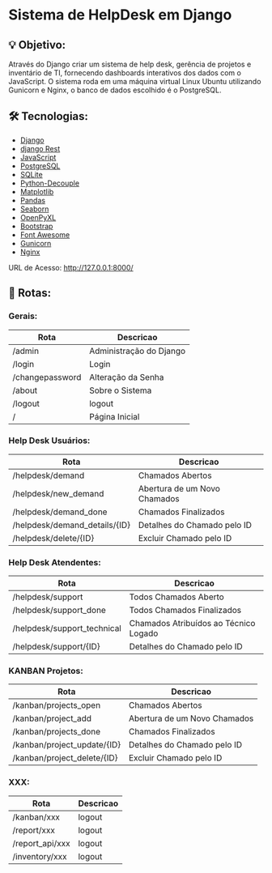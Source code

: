 # Sistema de HelpDesk em Django

## 💡 Objetivo:

Através do Django criar um sistema de help desk, gerência de projetos e inventário de TI, fornecendo dashboards interativos dos dados com o JavaScript.
O sistema roda em uma máquina virtual Linux Ubuntu utilizando Gunicorn e Nginx, o banco de dados escolhido é o PostgreSQL.


## 🛠 Tecnologias:

- [Django](https://www.djangoproject.com/)
- [django Rest](https://www.django-rest-framework.org/)
- [JavaScript](https://developer.mozilla.org/pt-BR/docs/Web/JavaScript)
- [PostgreSQL](https://www.postgresql.org/)
- [SQLite](https://www.sqlite.org/index.html)
- [Python-Decouple](https://pypi.org/project/python-decouple/)
- [Matplotlib](https://matplotlib.org)
- [Pandas](https://pandas.pydata.org)
- [Seaborn](https://seaborn.pydata.org)
- [OpenPyXL](https://openpyxl.readthedocs.io/en/stable/)
- [Bootstrap](https://getbootstrap.com)
- [Font Awesome](https://fontawesome.com)
- [Gunicorn](https://pypi.org/project/gunicorn/)
- [Nginx](https://nginx.org)


URL de Acesso: http://127.0.0.1:8000/

## 🔎 Rotas:
### Gerais:
| Rota            | Descricao              |
|-----------------|------------------------|
| /admin          | Administração do Django|
| /login          | Login                  |
| /changepassword | Alteração da Senha     |
| /about          | Sobre o Sistema        |
| /logout         | logout                 |
| /               | Página Inicial         |

### Help Desk Usuários:
| Rota                           | Descricao                    |
|--------------------------------|------------------------------|
| /helpdesk/demand               | Chamados Abertos             |
| /helpdesk/new_demand           | Abertura de um Novo Chamados |
| /helpdesk/demand_done          | Chamados Finalizados         |
| /helpdesk/demand_details/{ID}  | Detalhes do Chamado pelo ID  |
| /helpdesk/delete/{ID}          | Excluir Chamado pelo ID      |

### Help Desk Atendentes:
| Rota                           | Descricao                             |
|--------------------------------|---------------------------------------|
| /helpdesk/support              | Todos Chamados Aberto                 |
| /helpdesk/support_done         | Todos Chamados Finalizados            |
| /helpdesk/support_technical    | Chamados Atribuídos ao Técnico Logado |
| /helpdesk/support/{ID}         | Detalhes do Chamado pelo ID           |

### KANBAN Projetos:
| Rota                           | Descricao                    |
|--------------------------------|------------------------------|
| /kanban/projects_open          | Chamados Abertos             |
| /kanban/project_add            | Abertura de um Novo Chamados |
| /kanban/projects_done          | Chamados Finalizados         |
| /kanban/project_update/{ID}    | Detalhes do Chamado pelo ID  |
| /kanban/project_delete/{ID}    | Excluir Chamado pelo ID      |

### XXX:
| Rota                           | Descricao                             |
|--------------------------------|---------------------------------------|
| /kanban/xxx         | logout                 |
| /report/xxx         | logout                 |
| /report_api/xxx         | logout                 |
| /inventory/xxx         | logout                 |


